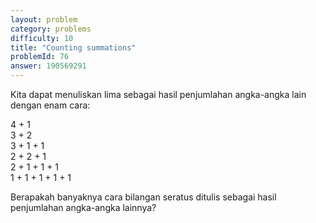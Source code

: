```yaml
---
layout: problem
category: problems
difficulty: 10
title: "Counting summations"
problemId: 76
answer: 190569291
---
```

Kita dapat menuliskan lima sebagai hasil penjumlahan angka-angka lain dengan enam cara:

4 + 1  
 3 + 2  
 3 + 1 + 1  
 2 + 2 + 1  
 2 + 1 + 1 + 1  
 1 + 1 + 1 + 1 + 1

Berapakah banyaknya cara bilangan seratus ditulis sebagai hasil penjumlahan angka-angka lainnya?
